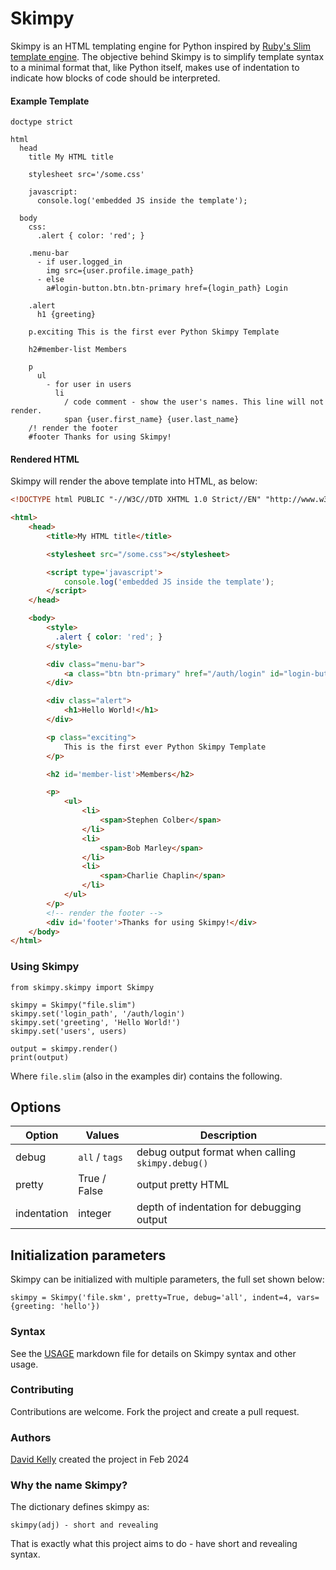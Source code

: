 # Skimpy

Skimpy is an HTML templating engine for Python inspired by [Ruby's Slim template engine](https://github.com/slim-template/slim).
The objective behind Skimpy is to simplify template syntax to a minimal format that, like Python itself,
makes use of indentation to indicate how blocks of code should be interpreted.

#### Example Template


```slim
doctype strict

html
  head
    title My HTML title

    stylesheet src='/some.css'

    javascript:
      console.log('embedded JS inside the template');

  body
    css:
      .alert { color: 'red'; }

    .menu-bar
      - if user.logged_in
        img src={user.profile.image_path}
      - else
        a#login-button.btn.btn-primary href={login_path} Login

    .alert
      h1 {greeting}

    p.exciting This is the first ever Python Skimpy Template

    h2#member-list Members

    p
      ul
        - for user in users
          li
            / code comment - show the user's names. This line will not render.
            span {user.first_name} {user.last_name}
    /! render the footer
    #footer Thanks for using Skimpy!
```

#### Rendered HTML

Skimpy will render the above template into HTML, as below:

```html
<!DOCTYPE html PUBLIC "-//W3C//DTD XHTML 1.0 Strict//EN" "http://www.w3.org/TR/xhtml1/DTD/xhtml1-strict.dtd">

<html>
    <head>
        <title>My HTML title</title>

        <stylesheet src="/some.css"></stylesheet>

        <script type='javascript'>
            console.log('embedded JS inside the template');
        </script>
    </head>

    <body>
        <style>
          .alert { color: 'red'; }
        </style>

        <div class="menu-bar">
            <a class="btn btn-primary" href="/auth/login" id="login-button"/>Login</a>
        </div>

        <div class="alert">
            <h1>Hello World!</h1>
        </div>

        <p class="exciting">
            This is the first ever Python Skimpy Template
        </p>

        <h2 id='member-list'>Members</h2>

        <p>
            <ul>
                <li>
                    <span>Stephen Colber</span>
                </li>
                <li>
                    <span>Bob Marley</span>
                </li>
                <li>
                    <span>Charlie Chaplin</span>
                </li>
            </ul>
        </p>
        <!-- render the footer -->
        <div id='footer'>Thanks for using Skimpy!</div>
    </body>
</html>
```


### Using Skimpy


```
from skimpy.skimpy import Skimpy

skimpy = Skimpy("file.slim")
skimpy.set('login_path', '/auth/login')
skimpy.set('greeting', 'Hello World!')
skimpy.set('users', users)

output = skimpy.render()
print(output)
```

Where `file.slim` (also in the examples dir) contains the following.

## Options

| Option      | Values         | Description                                       |
|-------------|----------------|---------------------------------------------------|
| debug       | `all` / `tags` | debug output format when calling `skimpy.debug()` |
| pretty      | True / False   | output pretty HTML                                |
| indentation | integer        | depth of indentation for debugging output         |

## Initialization parameters

Skimpy can be initialized with multiple parameters, the full set shown below:

```
skimpy = Skimpy('file.skm', pretty=True, debug='all', indent=4, vars={greeting: 'hello'})
```

### Syntax

See the [USAGE](USAGE.md) markdown file for details on Skimpy syntax and other usage.

### Contributing

Contributions are welcome.  Fork the project and create a pull request.

### Authors

[David Kelly](https://github.com/opensourceame) created the project in Feb 2024

### Why the name Skimpy?

The dictionary defines skimpy as:

`skimpy(adj) - short and revealing`

That is exactly what this project aims to do - have short and revealing syntax.
